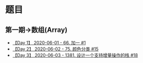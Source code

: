 # 题目

## 第一期->数组(Array)

- [【Day 1】 2020-06-01 - 66. 加一 #1](https://github.com/leetcode-pp/91alg-1/issues/1)
- [【Day 2】 2020-06-02 - 75. 颜色分类 #15](https://github.com/leetcode-pp/91alg-1/issues/15)
- [【Day 3】 2020-06-03 - 1381. 设计一个支持增量操作的栈 #18](https://github.com/leetcode-pp/91alg-1/issues/18)

